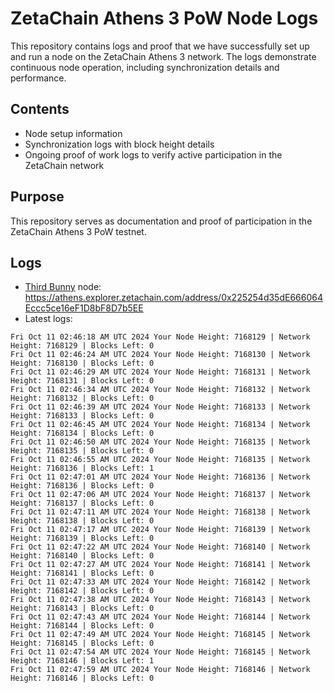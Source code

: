 # ZetaChain Athens 3 PoW Node Logs
This repository contains logs and proof that we have successfully set up and run a node on the ZetaChain Athens 3 network. The logs demonstrate continuous node operation, including synchronization details and performance.

## Contents
- Node setup information
- Synchronization logs with block height details
- Ongoing proof of work logs to verify active participation in the ZetaChain network

## Purpose
This repository serves as documentation and proof of participation in the ZetaChain Athens 3 PoW testnet.

## Logs

- [Third Bunny](https://thirdbunny.xyz/) node: https://athens.explorer.zetachain.com/address/0x225254d35dE666064Eccc5ce16eF1D8bF8D7b5EE
- Latest logs:
```
Fri Oct 11 02:46:18 AM UTC 2024 Your Node Height: 7168129 | Network Height: 7168129 | Blocks Left: 0
Fri Oct 11 02:46:24 AM UTC 2024 Your Node Height: 7168130 | Network Height: 7168130 | Blocks Left: 0
Fri Oct 11 02:46:29 AM UTC 2024 Your Node Height: 7168131 | Network Height: 7168131 | Blocks Left: 0
Fri Oct 11 02:46:34 AM UTC 2024 Your Node Height: 7168132 | Network Height: 7168132 | Blocks Left: 0
Fri Oct 11 02:46:39 AM UTC 2024 Your Node Height: 7168133 | Network Height: 7168133 | Blocks Left: 0
Fri Oct 11 02:46:45 AM UTC 2024 Your Node Height: 7168134 | Network Height: 7168134 | Blocks Left: 0
Fri Oct 11 02:46:50 AM UTC 2024 Your Node Height: 7168135 | Network Height: 7168135 | Blocks Left: 0
Fri Oct 11 02:46:55 AM UTC 2024 Your Node Height: 7168135 | Network Height: 7168136 | Blocks Left: 1
Fri Oct 11 02:47:01 AM UTC 2024 Your Node Height: 7168136 | Network Height: 7168136 | Blocks Left: 0
Fri Oct 11 02:47:06 AM UTC 2024 Your Node Height: 7168137 | Network Height: 7168137 | Blocks Left: 0
Fri Oct 11 02:47:11 AM UTC 2024 Your Node Height: 7168138 | Network Height: 7168138 | Blocks Left: 0
Fri Oct 11 02:47:17 AM UTC 2024 Your Node Height: 7168139 | Network Height: 7168139 | Blocks Left: 0
Fri Oct 11 02:47:22 AM UTC 2024 Your Node Height: 7168140 | Network Height: 7168140 | Blocks Left: 0
Fri Oct 11 02:47:27 AM UTC 2024 Your Node Height: 7168141 | Network Height: 7168141 | Blocks Left: 0
Fri Oct 11 02:47:33 AM UTC 2024 Your Node Height: 7168142 | Network Height: 7168142 | Blocks Left: 0
Fri Oct 11 02:47:38 AM UTC 2024 Your Node Height: 7168143 | Network Height: 7168143 | Blocks Left: 0
Fri Oct 11 02:47:43 AM UTC 2024 Your Node Height: 7168144 | Network Height: 7168144 | Blocks Left: 0
Fri Oct 11 02:47:49 AM UTC 2024 Your Node Height: 7168145 | Network Height: 7168145 | Blocks Left: 0
Fri Oct 11 02:47:54 AM UTC 2024 Your Node Height: 7168145 | Network Height: 7168146 | Blocks Left: 1
Fri Oct 11 02:47:59 AM UTC 2024 Your Node Height: 7168146 | Network Height: 7168146 | Blocks Left: 0
```
